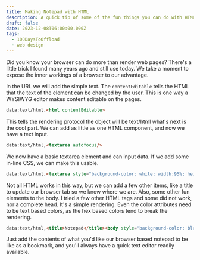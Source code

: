 ```yaml
---
title: Making Notepad with HTML
description: A quick tip of some of the fun things you can do with HTML and your browser
draft: false
date: 2023-12-08T06:00:00.000Z
tags:
  - 100DaysToOffload
  - web design
---
```


Did you know your browser can do more than render web pages? There's a little trick I found many years ago and still use today. We take a moment to expose the inner workings of a browser to our advantage.

In the URL we will add the simple text. The `contentEditable` tells the HTML that the text of the element can be changed by the user. This is one way a WYSIWYG editor makes content editable on the pages.

```html
data:text/html,<html contentEditable>
```

This tells the rendering protocol the object will be text/html what's next is the cool part. We can add as little as one HTML component, and now we have a text input.

```html
data:text/html,<textarea autofocus/>
```

We now have a basic textarea element and can input data. If we add some in-line CSS, we can make this usable.

```html
data:text/html,<textarea style="background-color: white; width:95%; height:95%; padding:20px; font-size:1em; font-family: arial; color:black; border:1px solid black; border-left: 10px solid blue; margin-left: 30px; resize: none;" autofocus/>
```

Not all HTML works in this way, but we can add a few other items, like a title to update our browser tab so we know where we are. Also, some other fun elements to the body. I tried a few other HTML tags and some did not work, nor a complete head. It's a simple rendering. Even the color attributes need to be text based colors, as the hex based colors tend to break the rendering.

```html
data:text/html,<title>Notepad</title><body style="background-color: black;"><textarea style="background-color: black; width:95%; height:95%; padding:20px; font-size:1em; font-family: arial; color:white; border:1px solid black; border-left: 10px solid blue; margin-left: 30px; resize: none;" autofocus/>
```

Just add the contents of what you'd like our browser based notepad to be like as a bookmark, and you'll always have a quick text editor readily available.
